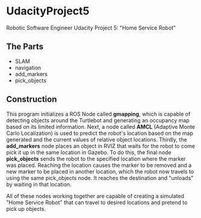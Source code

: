 # UdacityProject5
Robotic Software Engineer Udacity Project 5: "Home Service Robot"

## The Parts
- SLAM
- navigation
- add_markers
- pick_objects

## Construction
This program initializes a ROS Node called **gmapping**, which is capable of detecting objects around the Turtlebot and generating an occupancy map based on its limited information. Next, a node called **AMCL** (Adaptive Monte Carlo Localization) is used to predict the robot's location based on the map generated and the current values of relative object locations. Thirdly, the **add_markers** node places an object in RVIZ that waits for the robot to come pick it up in the same location in Gazebo. To do this, the final node **pick_objects** sends the robot to the specified location where the marker was placed. Reaching the location causes the marker to be removed and a new marker to be placed in another location, which the robot now travels to using the same pick_objects node. It reaches the destination and "unloads" by waiting in that location.

All of these nodes working together are capable of creating a simulated "Home Service Robot" that can travel to desired locations and pretend to pick up objects.